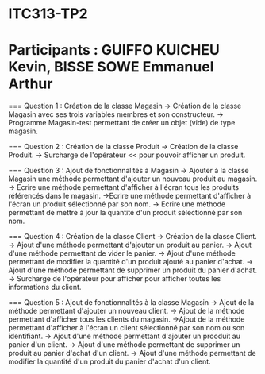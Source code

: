 # ITC313-TP2
# Participants : GUIFFO KUICHEU Kevin, BISSE SOWE Emmanuel Arthur

=== Question 1 : Création de la classe Magasin
	-> Création de la classe Magasin avec  ses trois variables membres et son constructeur.
	-> Programme Magasin-test permettant de créer un objet (vide) de type magasin.
	
=== Question 2 : Création de la classe Produit
	-> Création de la classe Produit.
	-> Surcharge de l'opérateur << pour pouvoir afficher un produit.

=== Question 3 : Ajout de fonctionnalités à Magasin
	-> Ajouter à la classe Magasin une méthode permettant d'ajouter un nouveau produit au magasin.
	-> Ecrire une méthode permettant d'afficher à l'écran tous les produits référencés dans le magasin.
	->Ecrire une méthode permettant d'afficher à l'écran un produit sélectionné par son nom.
	-> Ecrire une méthode permettant de mettre à jour la quantité d'un produit sélectionné par son nom.

=== Question 4 : Création de la classe Client
	-> Création de la classe Client.
	-> Ajout d'une méthode permettant d'ajouter un produit au panier.
	-> Ajout d'une méthode permettant de vider le panier.
	-> Ajout d'une méthode permettant de modifier la quantité d'un produit ajouté au panier d'achat.
	-> Ajout d'une méthode permettant de supprimer un produit du panier d'achat.
	-> Surcharge de l'opérateur pour afficher pour afficher toutes les informations du client.

=== Question 5 : Ajout de fonctionnalités à la classe Magasin
	-> Ajout de la méthode permettant d'ajouter un nouveau client.
	-> Ajout de la méthode permettant d'afficher tous les clients du magasin.
	->Ajout de la méthode permettant d'afficher à l'écran un client sélectionné par son nom ou son identifiant.
	-> Ajout d'une méthode permettant d'ajouter un prooduit au panier d'un client.
	-> Ajout d'une méthode permettant de supprimer un produit au panier d'achat d'un client.
	-> Ajout d'une méthode permettant de modifier la quantité d'un produit du panier d'achat d'un client.